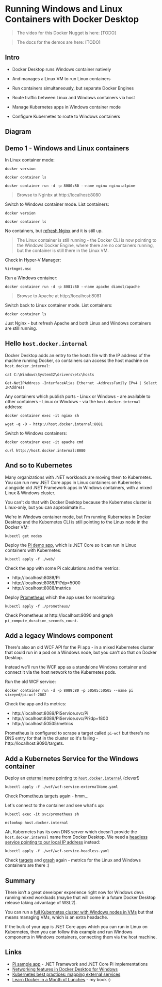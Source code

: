 # Running Windows and Linux Containers with Docker Desktop

> The video for this Docker Nugget is here: [TODO]

> The docs for the demos are here: [TODO]

## Intro

- Docker Desktop runs Windows container natively
- And manages a Linux VM to run Linux containers
- Run containers simultaneously, but separate Docker Engines

- Route traffic between Linux and Windows containers via host
- Manage Kubernetes apps in Windows container mode
- Configure Kubernetes to route to Windows containers

## Diagram

## Demo 1 - Windows and Linux containers

In Linux container mode:

```
docker version

docker container ls

docker container run -d -p 8080:80 --name nginx nginx:alpine
```

> Browse to Nginbx at http://localhost:8080

Switch to Windows container mode. List containers:

```
docker version

docker container ls
```

No containers, but [refresh Nginx](http://localhost:8080) and it is still up.

> The Linux container is still running - the Docker CLI is now pointing to the Windows Docker Engine, where there are no containers running, but the container is still there in the Linux VM.

Check in Hyper-V Manager:

```
Virtmgmt.msc
```

Run a Windows container:

```
docker container run -d -p 8081:80 --name apache diamol/apache
```

> Browse to Apache at http://localhost:8081

Switch back to Linux container mode. List containers:

```
docker container ls
```

Just Nginx - but refresh Apache and both Linux and Windows containers are still running.

## Hello `host.docker.internal`

Docker Desktop adds an entry to the hosts file with the IP address of the machne running Docker, so containers can access the host machine on `host.docker.internal`:

```
cat C:\Windows\System32\drivers\etc\hosts

Get-NetIPAddress -InterfaceAlias Ethernet -AddressFamily IPv4 | Select IPAddress
```

Any containers which publish ports - Linux or Windows - are available to other containers - Linux or Windows - via the `host.docker.internal` address:

```
docker container exec -it nginx sh

wget -q -O - http://host.docker.internal:8081
```

Switch to Windows containers:

```
docker container exec -it apache cmd

curl http://host.docker.internal:8080
```

## And so to Kubernetes

Many organizations with .NET workloads are moving them to Kubernetes. You can run new .NET Core apps in Linux containers on Kubernetes alongside old .NET Framework apps in Windows containers, with a mixed Linux & Windows cluster.

You can't do that with Docker Desktop because the Kubernetes cluster is Linux-only, but you can approximate it...

We're in Windows container mode, but I'm running Kubernetes in Docker Desktop and the Kubernetes CLI is still pointing to the Linux node in the Docker VM:

```
kubectl get nodes
```

Deploy the [Pi demo app](./kubernetes/web/web.yaml), which is .NET Core so it can run in Linux containers with Kubernetes:

```
kubectl apply -f ./web/
```

Check the app with some Pi calculations and the metrics:

- http://localhost:8088/Pi
- http://localhost:8088/Pi?dp=5000
- http://localhost:8088/metrics

Deploy [Prometheus](./kubernetes/prometheus/prometheus.yaml) which the app uses for monitoring:

```
kubectl apply -f ./prometheus/
```

Check Prometheus at http://localhost:9090 and graph `pi_compute_duration_seconds_count`.

## Add a legacy Windows component

There's also an old WCF API for the Pi app - in a mixed Kubernetes cluster that could run in a pod on a Windows node, but you can't do that on Docker Desktop.

Instead we'll run the WCF app as a standalone Windows container and connect it via the host network to the Kubernetes pods.

Run the old WCF service:

```
docker container run -d -p 8089:80 -p 50505:50505 --name pi sixeyed/pi:wcf-2002
```

Check the app and its metrics:

- http://localhost:8089/PiService.svc/Pi
- http://localhost:8089/PiService.svc/Pi?dp=1800
- http://localhost:50505/metrics

Prometheus is configured to scrape a target called `pi-wcf` but there's no DNS entry for that in the cluster so it's failing - http://localhost:9090/targets.

## Add a Kubernetes Service for the Windows container

Deploy an [external name pointing to `host.docker.internal`](./kubernetes/wcf/wcf-service-externalName.yaml) (clever!)

```
kubectl apply -f ./wcf/wcf-service-externalName.yaml
```

Check [Prometheus targets](http://localhost:9090/targets) again - hmm...

Let's connect to the container and see what's up:

```
kubectl exec -it svc/prometheus sh

nslookup host.docker.internal
```

Ah, Kubernetes has its own DNS server which doesn't provide the `host.docker.internal` name from Docker Desktop. We need a [headless service pointing to our local IP address](./wcf/wcf-service-headless.yaml) instead:

```
kubectl apply -f ./wcf/wcf-service-headless.yaml
```

Check [targets](http://localhost:9090/targets) and [graph](http://localhost:9090) again - metrics for the Linux and Windows containers are there :)

## Summary

There isn't a great developer experience right now for Windows devs running mixed workloads (maybe that will come in a future Docker Desktop release taking advantage of WSL2).

You can run a [full Kubernetes cluster with Windows nodes in VMs](https://blog.sixeyed.com/getting-started-with-kubernetes-on-windows/) but that means managing VMs, which is an extra headache.

If the bulk of your app is .NET Core apps which you can run in Linux on Kubernetes, then you can follow this example and run Windows components in Windows containers, connecting them via the host machine.

## Links

- [Pi sample app](https://github.com/sixeyed/pi) - .NET Framework and .NET Core Pi implementations
- [Networking features in Docker Desktop for Windows](https://docs.docker.com/docker-for-windows/networking/#use-cases-and-workarounds)
- [Kubernetes best practices: mapping external services](https://cloud.google.com/blog/products/gcp/kubernetes-best-practices-mapping-external-services)
- [Learn Docker in a Month of Lunches](https://is.gd/diamol) - my book :)

